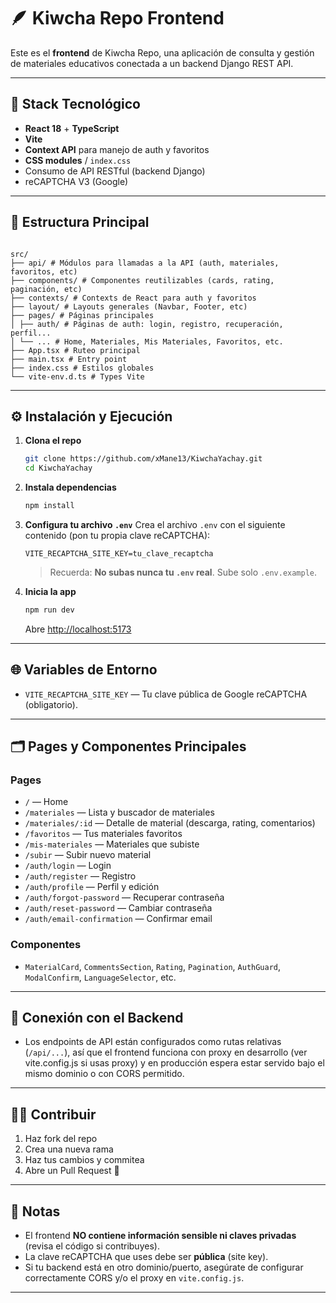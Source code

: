 # 🪶 Kiwcha Repo Frontend

Este es el **frontend** de Kiwcha Repo, una aplicación de consulta y gestión de materiales educativos conectada a un backend Django REST API.

---

## 🚀 Stack Tecnológico

- **React 18** + **TypeScript**
- **Vite**
- **Context API** para manejo de auth y favoritos
- **CSS modules** / `index.css`
- Consumo de API RESTful (backend Django)
- reCAPTCHA V3 (Google)

---

## 📁 Estructura Principal

```

src/
├── api/ # Módulos para llamadas a la API (auth, materiales, favoritos, etc)
├── components/ # Componentes reutilizables (cards, rating, paginación, etc)
├── contexts/ # Contexts de React para auth y favoritos
├── layout/ # Layouts generales (Navbar, Footer, etc)
├── pages/ # Páginas principales
│ ├── auth/ # Páginas de auth: login, registro, recuperación, perfil...
│ └── ... # Home, Materiales, Mis Materiales, Favoritos, etc.
├── App.tsx # Ruteo principal
├── main.tsx # Entry point
├── index.css # Estilos globales
└── vite-env.d.ts # Types Vite

```


---

## ⚙️ Instalación y Ejecución

1. **Clona el repo**
    ```bash
    git clone https://github.com/xMane13/KiwchaYachay.git
    cd KiwchaYachay
    ```
2. **Instala dependencias**
    ```bash
    npm install
    ```
3. **Configura tu archivo `.env`**
    Crea el archivo `.env` con el siguiente contenido (pon tu propia clave reCAPTCHA):

    ```
    VITE_RECAPTCHA_SITE_KEY=tu_clave_recaptcha
    ```

    > Recuerda: **No subas nunca tu `.env` real**. Sube solo `.env.example`.

4. **Inicia la app**
    ```bash
    npm run dev
    ```
    Abre [http://localhost:5173](http://localhost:5173)

---

## 🌐 Variables de Entorno

- `VITE_RECAPTCHA_SITE_KEY` — Tu clave pública de Google reCAPTCHA (obligatorio).

---

## 🗂️ Pages y Componentes Principales

### **Pages**
- `/` — Home
- `/materiales` — Lista y buscador de materiales
- `/materiales/:id` — Detalle de material (descarga, rating, comentarios)
- `/favoritos` — Tus materiales favoritos
- `/mis-materiales` — Materiales que subiste
- `/subir` — Subir nuevo material
- `/auth/login` — Login
- `/auth/register` — Registro
- `/auth/profile` — Perfil y edición
- `/auth/forgot-password` — Recuperar contraseña
- `/auth/reset-password` — Cambiar contraseña
- `/auth/email-confirmation` — Confirmar email

### **Componentes**
- `MaterialCard`, `CommentsSection`, `Rating`, `Pagination`, `AuthGuard`, `ModalConfirm`, `LanguageSelector`, etc.

---

## 🔗 Conexión con el Backend

- Los endpoints de API están configurados como rutas relativas (`/api/...`), así que el frontend funciona con proxy en desarrollo (ver vite.config.js si usas proxy) y en producción espera estar servido bajo el mismo dominio o con CORS permitido.

---

## 🧑‍💻 Contribuir

1. Haz fork del repo
2. Crea una nueva rama
3. Haz tus cambios y commitea
4. Abre un Pull Request 🚀

---

## 📝 Notas

- El frontend **NO contiene información sensible ni claves privadas** (revisa el código si contribuyes).
- La clave reCAPTCHA que uses debe ser **pública** (site key).
- Si tu backend está en otro dominio/puerto, asegúrate de configurar correctamente CORS y/o el proxy en `vite.config.js`.

---

